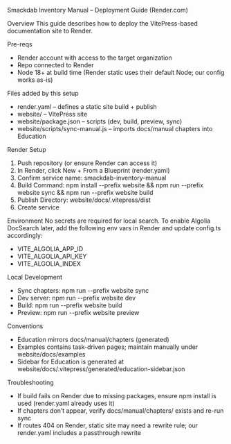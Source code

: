 Smackdab Inventory Manual – Deployment Guide (Render.com)

Overview
This guide describes how to deploy the VitePress-based documentation site to Render.

Pre-reqs
- Render account with access to the target organization
- Repo connected to Render
- Node 18+ at build time (Render static uses their default Node; our config works as-is)

Files added by this setup
- render.yaml – defines a static site build + publish
- website/ – VitePress site
- website/package.json – scripts (dev, build, preview, sync)
- website/scripts/sync-manual.js – imports docs/manual chapters into Education

Render Setup
1) Push repository (or ensure Render can access it)
2) In Render, click New + From a Blueprint (render.yaml)
3) Confirm service name: smackdab-inventory-manual
4) Build Command:
   npm install --prefix website && npm run --prefix website sync && npm run --prefix website build
5) Publish Directory:
   website/docs/.vitepress/dist
6) Create service

Environment
No secrets are required for local search. To enable Algolia DocSearch later, add the following env vars in Render and update config.ts accordingly:
- VITE_ALGOLIA_APP_ID
- VITE_ALGOLIA_API_KEY
- VITE_ALGOLIA_INDEX

Local Development
- Sync chapters: npm run --prefix website sync
- Dev server:   npm run --prefix website dev
- Build:        npm run --prefix website build
- Preview:      npm run --prefix website preview

Conventions
- Education mirrors docs/manual/chapters (generated)
- Examples contains task-driven pages; maintain manually under website/docs/examples
- Sidebar for Education is generated at website/docs/.vitepress/generated/education-sidebar.json

Troubleshooting
- If build fails on Render due to missing packages, ensure npm install is used (render.yaml already uses it)
- If chapters don’t appear, verify docs/manual/chapters/ exists and re-run sync
- If routes 404 on Render, static site may need a rewrite rule; our render.yaml includes a passthrough rewrite
